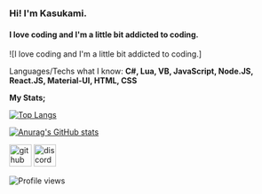 ### Hi! I'm Kasukami.
#### I love coding and I'm a little bit addicted to coding.
![I love coding and I'm a little bit addicted to coding.]

Languages/Techs what I know: **C#, Lua, VB, JavaScript, Node.JS, React.JS, Material-UI, HTML, CSS**


**My Stats;**

[![Top Langs](https://github-readme-stats.vercel.app/api/top-langs/?username=kasukami&layout=compact)](https://github.com/kasukami/github-readme-stats)

[![Anurag's GitHub stats](https://github-readme-stats.vercel.app/api?username=kasukami&theme=dracula&custom_title=Kasukami)](https://github.com/kasukami/github-readme-stats)



[<img src='https://cdn.jsdelivr.net/npm/simple-icons@3.0.1/icons/github.svg' alt='github' height='40'>](https://github.com/kasukami)  [<img src='https://cdn.jsdelivr.net/npm/simple-icons@3.0.1/icons/discord.svg' alt='discord' height='40'>](https://discord.com/users/853287146395533324)  

![Profile views](https://gpvc.arturio.dev/kasukami)  




[](https://github.com/Kasukami/Kasukami/blob/main/2_-1.gif)
